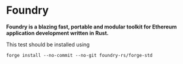 # Foundry

**Foundry is a blazing fast, portable and modular toolkit for Ethereum application development written in Rust.**

This test should be installed using
```shell
forge install --no-commit --no-git foundry-rs/forge-std
```